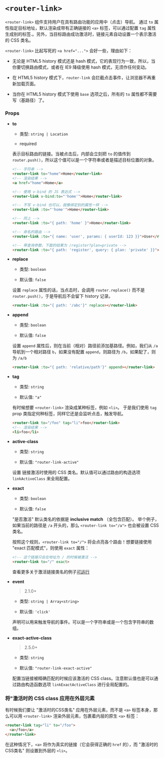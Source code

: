 # `<router-link>`

`<router-link>` 组件支持用户在具有路由功能的应用中（点击）导航。
通过 `to` 属性指定目标地址，默认渲染成带有正确链接的 `<a>` 标签，可以通过配置 `tag` 属性生成别的标签.。另外，当目标路由成功激活时，链接元素自动设置一个表示激活的 CSS 类名。

`<router-link>` 比起写死的 `<a href="...">` 会好一些，理由如下：

- 无论是 HTML5 history 模式还是 hash 模式，它的表现行为一致，所以，当你要切换路由模式，或者在 IE9 降级使用 hash 模式，无须作任何变动。

- 在 HTML5 history 模式下，`router-link`  会拦截点击事件，让浏览器不再重新加载页面。

- 当你在 HTML5 history 模式下使用 `base` 选项之后，所有的 `to` 属性都不需要写（基路径）了。

### Props

- **to**

  - 类型: `string | Location`

  - required

  表示目标路由的链接。当被点击后，内部会立刻把 `to` 的值传到 `router.push()`，所以这个值可以是一个字符串或者是描述目标位置的对象。

  ``` html
  <!-- 字符串 -->
  <router-link to="home">Home</router-link>
  <!-- 渲染结果 -->
  <a href="home">Home</a>

  <!-- 使用 v-bind 的 JS 表达式 -->
  <router-link v-bind:to="'home'">Home</router-link>

  <!-- 不写 v-bind 也可以，就像绑定别的属性一样 -->
  <router-link :to="'home'">Home</router-link>

  <!-- 同上 -->
  <router-link :to="{ path: 'home' }">Home</router-link>

  <!-- 命名的路由 -->
  <router-link :to="{ name: 'user', params: { userId: 123 }}">User</router-link>

  <!-- 带查询参数，下面的结果为 /register?plan=private -->
  <router-link :to="{ path: 'register', query: { plan: 'private' }}">Register</router-link>
  ```

- **replace**

  - 类型: `boolean`

  - 默认值: `false`

  设置 `replace` 属性的话，当点击时，会调用 `router.replace()` 而不是 `router.push()`，于是导航后不会留下 history 记录。

  ``` html
  <router-link :to="{ path: '/abc'}" replace></router-link>
  ```

- **append**

  - 类型: `boolean`

  - 默认值: `false`

  设置 `append` 属性后，则在当前（相对）路径前添加基路径。例如，我们从 `/a` 导航到一个相对路径 `b`，如果没有配置 `append`，则路径为 `/b`，如果配了，则为 `/a/b`

  ``` html
  <router-link :to="{ path: 'relative/path'}" append></router-link>
  ```

- **tag**

  - 类型: `string`

  - 默认值: `"a"`

  有时候想要  `<router-link>` 渲染成某种标签，例如 `<li>`。
  于是我们使用 `tag` prop 类指定何种标签，同样它还是会监听点击，触发导航。

  ``` html
  <router-link to="/foo" tag="li">foo</router-link>
  <!-- 渲染结果 -->
  <li>foo</li>
  ```

- **active-class**

  - 类型: `string`

  - 默认值: `"router-link-active"`

  设置 链接激活时使用的 CSS 类名。默认值可以通过路由的构造选项 `linkActiveClass` 来全局配置。

- **exact**

  - 类型: `boolean`

  - 默认值: `false`

  "是否激活" 默认类名的依据是 **inclusive match** （全包含匹配）。
  举个例子，如果当前的路径是 `/a` 开头的，那么 `<router-link to="/a">` 也会被设置 CSS 类名。

  按照这个规则，`<router-link to="/">` 将会点亮各个路由！想要链接使用 "exact 匹配模式"，则使用 `exact` 属性：

  ``` html
  <!-- 这个链接只会在地址为 / 的时候被激活 -->
  <router-link to="/" exact>
  ```

  查看更多关于激活链接类名的例子[可运行](https://jsfiddle.net/8xrk1n9f/)

- **event**

  > 2.1.0+

  - 类型: `string | Array<string>`

  - 默认值: `'click'`

  声明可以用来触发导航的事件。可以是一个字符串或是一个包含字符串的数组。

- **exact-active-class**

  > 2.5.0+

  - 类型: `string`

  - 默认值: `"router-link-exact-active"`

  配置当链接被精确匹配的时候应该激活的 CSS class。注意默认值也是可以通过路由构造函数选项 `linkExactActiveClass` 进行全局配置的。

###  将"激活时的 CSS class 应用在外层元素

有时候我们要让 "激活时的CSS类名" 应用在外层元素，而不是 `<a>` 标签本身，那么可以用 `<router-link>` 渲染外层元素，包裹着内层的原生 `<a>` 标签：

``` html
<router-link tag="li" to="/foo">
  <a>/foo</a>
</router-link>
```

在这种情况下，`<a>` 将作为真实的链接（它会获得正确的 `href` 的），而 "激活时的CSS类名" 则设置到外层的 `<li>`。
